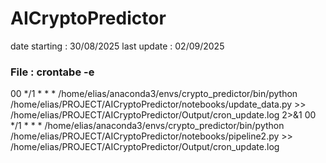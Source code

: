 # AICryptoPredictor

date starting : 30/08/2025
last update : 02/09/2025

### File : crontabe -e
00 */1 * * * /home/elias/anaconda3/envs/crypto_predictor/bin/python /home/elias/PROJECT/AICryptoPredictor/notebooks/update_data.py >> /home/elias/PROJECT/AICryptoPredictor/Output/cron_update.log 2>&1
00 */1 * * * /home/elias/anaconda3/envs/crypto_predictor/bin/python /home/elias/PROJECT/AICryptoPredictor/notebooks/pipeline2.py >> /home/elias/PROJECT/AICryptoPredictor/Output/cron_update.log
